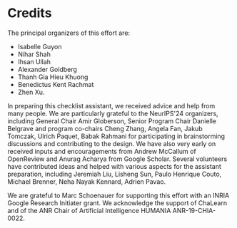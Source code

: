 # Credits 

The principal organizers of this effort are: 

* Isabelle Guyon
* Nihar Shah
* Ihsan Ullah
* Alexander Goldberg
* Thanh Gia Hieu Khuong
* Benedictus Kent Rachmat
* Zhen Xu.

In preparing this checklist assistant, we received advice and help from many people. We are particularly grateful to the NeurIPS'24 organizers, including General Chair Amir Globerson, Senior Program Chair Danielle Belgrave and program co-chairs Cheng Zhang, Angela Fan, Jakub Tomczak, Ulrich Paquet, Babak Rahmani
for participating in brainstorming discussions and contributing to the design. We have also very early on received inputs and encouragements from Andrew McCallum of OpenReview and Anurag Acharya from Google Scholar. Several volunteers have contributed ideas and helped with various aspects for the assistant preparation, including Jeremiah Liu, Lisheng Sun, Paulo Henrique Couto, Michael Brenner, Neha Nayak Kennard, Adrien Pavao.

We are grateful to Marc Schoenauer for supporting this effort with an INRIA Google Research Initiater grant. We acknowledge the support of ChaLearn and of the ANR Chair of Artificial Intelligence HUMANIA ANR-19-CHIA-0022.